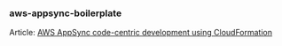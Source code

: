 ### aws-appsync-boilerplate

Article: [AWS AppSync code-centric development using CloudFormation](https://blissful.cc/articles/aws-appsync-code-centric-development-using-cloudformation/)

